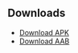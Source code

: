 ## Downloads
- [Download APK](https://github.com/256-bytie/book-tracker/releases/latest/download/app-release-signed.apk)
- [Download AAB](https://github.com/256-bytie/book-tracker/releases/latest/download/app-release-bundle.aab)
